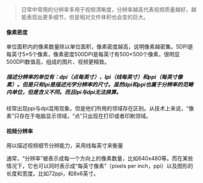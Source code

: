 > 日常中常用的分辨率多用于视频清晰度，分辨率越高代表视频质量越好，越能表现出更多细节，但是相对文件体积也会变的巨大。

#### 像素密度

单位面积内的像素数量除以单位面积，像素密度越高，说明像素越密集。5DPI是每英寸5×5个像素，像素密度500DPI是每英寸有500×500个像素，很明显500DPI数值高，组成的图片、视频更精致。

##### 描述分辨率的单位有：dpi（点每英寸）、lpi（线每英寸）和ppi（每英寸像素）。但是只有lpi是描述光学分辨率的尺寸。虽然dpi和ppi也属于分辨率的范畴内单位，但是含义不同。而且lpi与dpi无法换算。

经常出现ppi与dpi混用现象。但是他们所用的领域存在区别。从技术上来说，“像素”只存在于电脑显示领域，“点”只出现在打印或者印刷领域。

#### 视频分辨率

用以描述视频细节分辨能力，采用线每英寸来衡量

通常，“分辨率”被表示成每一个方向上的像素数量，比如640x480等。而在某些情况下，它也可以同时表示成“每英寸像素”（pixels per inch，ppi）以及图形的长度和宽度。比如72ppi，和8x6英寸。

